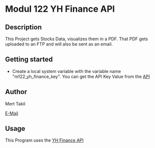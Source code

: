 # Modul 122 YH Finance API

## Description
This Project gets Stocks Data, visualizes them in a PDF. That PDF gets uploaded to an FTP and will also be sent as an email.

## Getting started
* Create a local system variable with the variable name "m122_yh_finance_key". You can get the API Key Value from the [API](https://rapidapi.com/apidojo/api/yh-finance/)

## Author
Mert Takil

[E-Mail](mert.takil@edu.tbz.ch)

## Usage 
This Program uses the [YH Finance API](https://rapidapi.com/apidojo/api/yh-finance/)

